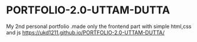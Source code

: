 # PORTFOLIO-2.0-UTTAM-DUTTA
My 2nd personal portfolio .made only the frontend part with simple html,css and js
https://ukd1211.github.io/PORTFOLIO-2.0-UTTAM-DUTTA/
